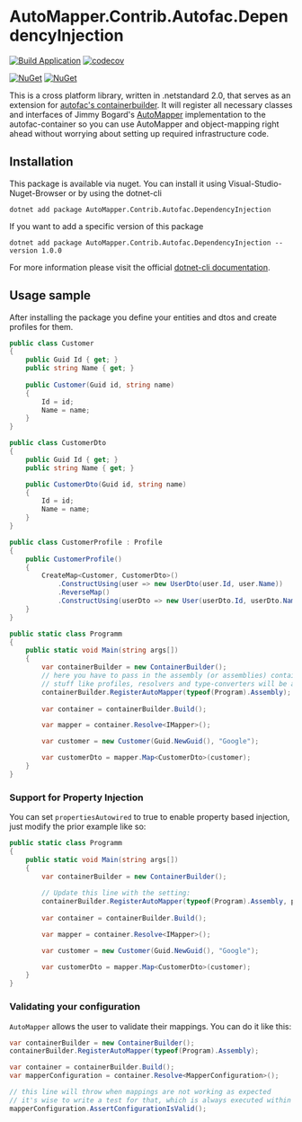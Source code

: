 # AutoMapper.Contrib.Autofac.DependencyInjection

[![Build Application](https://github.com/alsami/AutoMapper.Contrib.Autofac.DependencyInjection/actions/workflows/push.yml/badge.svg?branch=main&event=push)](https://github.com/alsami/AutoMapper.Contrib.Autofac.DependencyInjection/actions/workflows/push.yml)
[![codecov](https://codecov.io/gh/alsami/AutoMapper.Contrib.Autofac.DependencyInjection/branch/main/graph/badge.svg)](https://codecov.io/gh/alsami/AutoMapper.Contrib.Autofac.DependencyInjection)

[![NuGet](https://img.shields.io/nuget/dt/AutoMapper.Contrib.Autofac.DependencyInjection.svg)](https://www.nuget.org/packages/AutoMapper.Contrib.Autofac.DependencyInjection) 
[![NuGet](https://img.shields.io/nuget/vpre/AutoMapper.Contrib.Autofac.DependencyInjection.svg)](https://www.nuget.org/packages/AutoMapper.Contrib.Autofac.DependencyInjection)

This is a cross platform library, written in .netstandard 2.0, that serves as an extension for [autofac's containerbuilder](https://autofac.org/).
It will register all necessary classes and interfaces of Jimmy Bogard's [AutoMapper](https://github.com/AutoMapper/AutoMapper) implementation to the autofac-container 
so you can use AutoMapper and object-mapping right ahead without worrying about setting up required infrastructure code.

## Installation

This package is available via nuget. You can install it using Visual-Studio-Nuget-Browser or by using the dotnet-cli

```
dotnet add package AutoMapper.Contrib.Autofac.DependencyInjection
```

If you want to add a specific version of this package

```
dotnet add package AutoMapper.Contrib.Autofac.DependencyInjection --version 1.0.0
```

For more information please visit the official [dotnet-cli documentation](https://docs.microsoft.com/en-us/dotnet/core/tools/dotnet-add-package).

## Usage sample

After installing the package you define your entities and dtos and create profiles for them.

```csharp
public class Customer
{
	public Guid Id { get; }
	public string Name { get; }
	
	public Customer(Guid id, string name)
	{
		Id = id;
		Name = name;
	}
}

public class CustomerDto
{
	public Guid Id { get; }
	public string Name { get; }

	public CustomerDto(Guid id, string name)
	{
		Id = id;
		Name = name;
	}
}

public class CustomerProfile : Profile 
{
	public CustomerProfile()
	{
		CreateMap<Customer, CustomerDto>()
			.ConstructUsing(user => new UserDto(user.Id, user.Name))
			.ReverseMap()
			.ConstructUsing(userDto => new User(userDto.Id, userDto.Name));
	}
}

public static class Programm
{
	public static void Main(string args[])
	{
		var containerBuilder = new ContainerBuilder();
		// here you have to pass in the assembly (or assemblies) containing AutoMapper types
		// stuff like profiles, resolvers and type-converters will be added by this function
		containerBuilder.RegisterAutoMapper(typeof(Program).Assembly);
		
		var container = containerBuilder.Build();

		var mapper = container.Resolve<IMapper>();

		var customer = new Customer(Guid.NewGuid(), "Google");

		var customerDto = mapper.Map<CustomerDto>(customer);
	}
}
```

### Support for Property Injection

You can set `propertiesAutowired` to true to enable property based injection, just modify the prior example like so:

```csharp
public static class Programm
{
	public static void Main(string args[])
	{
		var containerBuilder = new ContainerBuilder();
		
		// Update this line with the setting:
		containerBuilder.RegisterAutoMapper(typeof(Program).Assembly, propertiesAutowired: true);
		
		var container = containerBuilder.Build();

		var mapper = container.Resolve<IMapper>();

		var customer = new Customer(Guid.NewGuid(), "Google");

		var customerDto = mapper.Map<CustomerDto>(customer);
	}
}
```

### Validating your configuration

`AutoMapper` allows the user to validate their mappings. You can do it like this:

```csharp
var containerBuilder = new ContainerBuilder();
containerBuilder.RegisterAutoMapper(typeof(Program).Assembly);

var container = containerBuilder.Build();
var mapperConfiguration = container.Resolve<MapperConfiguration>();

// this line will throw when mappings are not working as expected
// it's wise to write a test for that, which is always executed within a CI pipeline for your project.
mapperConfiguration.AssertConfigurationIsValid();
```
